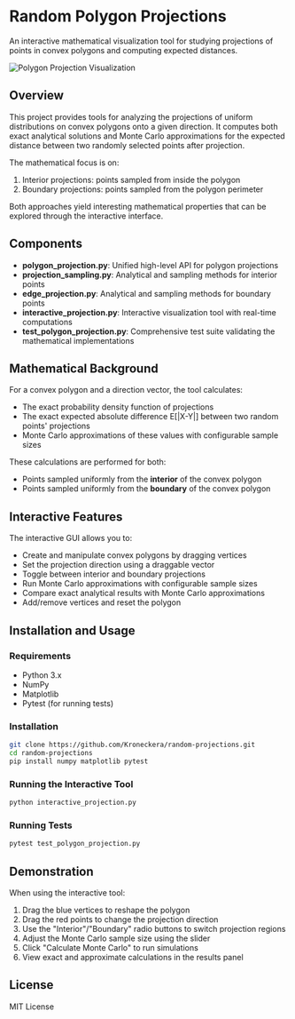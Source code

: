 # Random Polygon Projections

An interactive mathematical visualization tool for studying projections of points in convex polygons and computing expected distances.

![Polygon Projection Visualization](https://github.com/Kroneckera/random-projections/raw/master/screenshots/demo.png)

## Overview

This project provides tools for analyzing the projections of uniform distributions on convex polygons onto a given direction. It computes both exact analytical solutions and Monte Carlo approximations for the expected distance between two randomly selected points after projection.

The mathematical focus is on:
1. Interior projections: points sampled from inside the polygon
2. Boundary projections: points sampled from the polygon perimeter

Both approaches yield interesting mathematical properties that can be explored through the interactive interface.

## Components

- **polygon_projection.py**: Unified high-level API for polygon projections
- **projection_sampling.py**: Analytical and sampling methods for interior points
- **edge_projection.py**: Analytical and sampling methods for boundary points
- **interactive_projection.py**: Interactive visualization tool with real-time computations
- **test_polygon_projection.py**: Comprehensive test suite validating the mathematical implementations

## Mathematical Background

For a convex polygon and a direction vector, the tool calculates:

- The exact probability density function of projections
- The exact expected absolute difference E[|X-Y|] between two random points' projections
- Monte Carlo approximations of these values with configurable sample sizes

These calculations are performed for both:
- Points sampled uniformly from the **interior** of the convex polygon
- Points sampled uniformly from the **boundary** of the convex polygon

## Interactive Features

The interactive GUI allows you to:

- Create and manipulate convex polygons by dragging vertices
- Set the projection direction using a draggable vector
- Toggle between interior and boundary projections
- Run Monte Carlo approximations with configurable sample sizes
- Compare exact analytical results with Monte Carlo approximations
- Add/remove vertices and reset the polygon

## Installation and Usage

### Requirements
- Python 3.x
- NumPy
- Matplotlib
- Pytest (for running tests)

### Installation

```bash
git clone https://github.com/Kroneckera/random-projections.git
cd random-projections
pip install numpy matplotlib pytest
```

### Running the Interactive Tool

```bash
python interactive_projection.py
```

### Running Tests

```bash
pytest test_polygon_projection.py
```

## Demonstration

When using the interactive tool:
1. Drag the blue vertices to reshape the polygon
2. Drag the red points to change the projection direction
3. Use the "Interior"/"Boundary" radio buttons to switch projection regions
4. Adjust the Monte Carlo sample size using the slider
5. Click "Calculate Monte Carlo" to run simulations
6. View exact and approximate calculations in the results panel

## License

MIT License